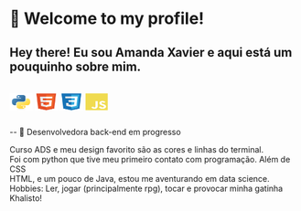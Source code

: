 # 🦡 Welcome to my profile!
## Hey there! Eu sou Amanda Xavier e aqui está um pouquinho sobre mim.
<div style="display: inline_block"><br>
  <img align="center" alt="Rafa-Python" height="30" width="40" src="https://raw.githubusercontent.com/devicons/devicon/master/icons/python/python-original.svg"> 
  <img align="center" alt="Rafa-HTML" height="30" width="40" src="https://raw.githubusercontent.com/devicons/devicon/master/icons/html5/html5-original.svg">
  <img align="center" alt="Rafa-CSS" height="30" width="40" src="https://raw.githubusercontent.com/devicons/devicon/master/icons/css3/css3-original.svg">
  <img align="center" alt="Rafa-Js" height="30" width="40" src="https://raw.githubusercontent.com/devicons/devicon/master/icons/javascript/javascript-plain.svg">
 
</div>

##

-- 📖 Desenvolvedora back-end em progresso
<p>
   Curso ADS e meu design favorito são as cores e linhas do terminal.<br>
   Foi com python que tive meu primeiro contato com programação. Além de CSS <br>
   HTML, e um pouco de Java, estou me aventurando em data science. <br>
   Hobbies: Ler, jogar (principalmente rpg), tocar e provocar minha gatinha Khalisto!
<p/>

##


  
  
